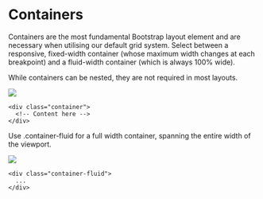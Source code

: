 # Containers

Containers are the most fundamental Bootstrap layout element and are necessary when utilising our default grid system. Select between a responsive, fixed-width container (whose maximum width changes at each breakpoint) and a fluid-width container (which is always 100% wide).


While containers can be nested, they are not required in most layouts.

<img src="https://user-images.githubusercontent.com/95307102/219938569-bd3fcd75-f048-404d-8d2d-b5ff82205782.PNG"> 

````
<div class="container">
  <!-- Content here -->
</div>
````


Use .container-fluid for a full width container, spanning the entire width of the viewport.

<img src="https://user-images.githubusercontent.com/95307102/219938828-b9a28d76-4c01-4464-9bb6-d73699f9ef4a.PNG"> 

````
<div class="container-fluid">
  ...
</div>
````
